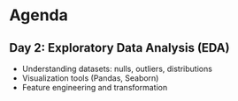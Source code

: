 # Agenda

## Day 2: Exploratory Data Analysis (EDA)
 - Understanding datasets: nulls, outliers, distributions
 - Visualization tools (Pandas, Seaborn)
 - Feature engineering and transformation